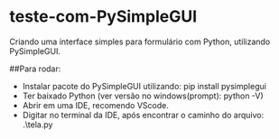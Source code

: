 # teste-com-PySimpleGUI

Criando uma interface simples para formulário com Python, utilizando PySimpleGUI.

##Para rodar:
- Instalar pacote do PySimpleGUI utilizando: pip install pysimplegui
- Ter baixado Python (ver versão no windows(prompt): python -V)
- Abrir em uma IDE, recomendo VScode.
- Digitar no terminal da IDE, após encontrar o caminho do arquivo: .\tela.py
